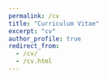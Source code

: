```yaml
---
permalink: /cv
title: "Curriculum Vitae"
excerpt: "cv"
author_profile: true
redirect_from: 
  - /cv/
  - /cv.html
---
```




